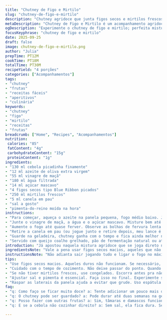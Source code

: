 ```yaml
---
title: "Chutney de Figo e Mirtilo"
slug: "chutney-de-figo-e-mirtilo"
description: "Chutney agridoce que junta figos secos e mirtilos frescos com toque de balsâmico e baunilha. A mistura vai do salgado do alho e cebola ao frutado marcante, cozida até ficar com textura de geleia grossa. Serve como acompanhamento versátil, especialmente com queijos curados e pães rústicos. A receita troca o vinagre balsâmico por vinagre de maçã para um toque mais suave e substitui a baunilha por canela em pau. Lista nutricional equilibrada; ingrediente simples, poucos passos, resultado prático com sabores intensos e casamento inesperado entre figo e mirtilo."
metaDescription: "Chutney de Figo e Mirtilo é um acompanhamento agridoce fácil; combina frutas e especiarias para enriquecer queijos e pães."
ogDescription: "Experimente o chutney de figo e mirtilo; perfeita mistura agridoce para acompanhar pães e queijos curados."
focusKeyphrase: "chutney de figo e mirtilo"
date: 2025-09-25
draft: false
image: chutney-de-figo-e-mirtilo.png
author: "Julia"
prepTime: PT12M
cookTime: PT18M
totalTime: PT30M
recipeYield: "4 porções"
categories: ["Acompanhamentos"]
tags:
- "chutney"
- "frutas"
- "receitas fáceis"
- "aperitivos"
- "culinária"
keywords:
- "chutney"
- "figo"
- "mirtilo"
- "receitas"
- "frutas"
breadcrumb: ["Home", "Recipes", "Acompanhamentos"]
nutrition: 
 calories: "85"
 fatContent: "4g"
 carbohydrateContent: "15g"
 proteinContent: "1g"
ingredients:
- "130 ml cebola picadinha finamente"
- "12 ml azeite de oliva extra virgem"
- "55 ml vinagre de maçã"
- "180 ml água filtrada"
- "14 ml açúcar mascavo"
- "4 figos secos tipo Blue Ribbon picados"
- "250 ml mirtilos frescos"
- "5 ml canela em pau"
- "sal a gosto"
- "pimenta-do-reino moída na hora"
instructions:
- "Para começar, aqueça o azeite na panela pequena, fogo médio baixo. Jogue a cebola picada, mexa pra não queimar; quer só começar a ficar translúcida, aquele suspiro no ar que avisa que está amolecendo. Hora de temperar com sal e pimenta na justa medida, o sal realça, a pimenta levanta o aroma;"
- "Junte o vinagre de maçã, a água e o açúcar mascavo. Misture bem até dissolver, sentir o cheiro do açucar queimando levemente já dá sinal de que vai rolar química boa. Agora entram o figo seco picado e os mirtilos; mexa com cuidado pra não amassar tudo, mas permita que as frutas começarem a soltar o suco."
- "Aumente o fogo até quase ferver. Observe as bolhas de fervura lenta e constante. Reduza e deixe cozinhar - isso não é receita de cronômetro, mas sim olhar: quando estiver espesso, tipo uma calda quase grudenta no cobre da colher, com um brilho meio translúcido, está pronto; deve levar mais ou menos de 15 a 20 minutos. Não descuide, fique mexendo do centro para as laterais para não queimar. Se secar demais, pingue um dedo de água e mexa."
- "Retire a canela em pau (ou jogue junto e retire depois, meu lance é tirar pra evitar amargor). Provocar o sabor: ajusta o sal e a pimenta se precisar. Desligue e deixe esfriar um pouco antes de passar para o vidro."
- "Guarde na geladeira, chutney ganha com o tempo e fica ainda melhor no dia seguinte. Nada de sair colocando direto no pão quente, resista – o momento é a textura e o sabor direito, não quente demais."
- "Servido com queijo coalho grelhado, pão de fermentação natural ou até mesmo sobre carne de panela ou churrasco. Se você não tiver figo, vai bem uma mistura de tâmaras e damascos secos. Mirtilo pode ser congelado mesmo, basta descongelar e tirar excesso de líquido antes."
introduction: "Já apostou naquela mistura agridoce que se joga direto nos sentidos? O chutney de figo com mirtilo pula do trivial pela combinação inesperada: a doçura profunda do figo seco com o frescor ácido do mirtilo fecha uma curva que poucos esperam. Na minha experiência, o segredo não é só a escolha das frutas, mas o equilíbrio no tempo de cozimento e a pitada sutil da canela que arrisca o perfume sem assustar. Já viajei com vinagre de vinho e dê outra cor, mas o vinagre de maçã entrega uma suavidade a mais, especialmente para quem quer o docinho menos ácido. O trânsito da cebola sofrendo na panela dá aquele começo de aroma que só parece simples. Experimente variar, mas não pule as pequenas observações – a textura certa é uma geleia rústica que não escorre, não fica seca demais e nem embolota na hora de engarrafar. Banco essa mistura num fim de tarde, acompanhado da seleção de queijos ou mesmo num pão tostadinho com manteiga."
ingredientsNote: "Vale a pena usar figos secos macios, aqueles que não parecem pedra na boca. Caso o figo seja mais duro, deixe de molho numa água morna antes para hidratar, mas sem deixar virar gosma. Azedume delicado do vinagre de maçã casa bem para manter os sabores sem agressividade; se usar balsâmico, o resultado fica mais pesado, até mais escuro e adocicado – o que pode ser uma boa também, depende do que combina no seu cardápio. A canela em pau é o meu toque especial e substituo a baunilha da receita original porque o perfil de sabor fica mais brasileiro, mais aconchegante de inverno, menos perfumado. O açúcar mascavo dá um caramelo suave, não vá trocar por refinado, senão perde parte desse sabor tostado. Mirtilos frescos, se não rolar, congelado serve, mas escorra e seque um pouco pra não desandar a textura. Para quem não tem azeite de oliva, óleo de girassol é válido, só vigie o sabor neutro para não mascarar os outros ingredientes."
instructionsNote: "Não adianta sair jogando tudo e ligar o fogo no máximo – a cebola precisa do seu tempo, a paciência do cozinheiro, pra doçura natural criar a base. Salgar cedo ajuda a acelerar o amolecimento; sem ele, fica duro e nem compensa. Depois do ácido e da água entrar, tudo vira um jogo de olhar e mexer: a textura certa para o chutney é quando não escorre fácil – quase que forma uma película no fundo da colher quando você levanta. Se passar do ponto, vira um doce grudado, perde frescor e fica enjoativo. Lembre de mexer nas bordas para não queimar, usar uma espátula de silicone ajuda a raspar tudo. Extraído o aroma da canela antes de guardar, a mistura fica limpa, só com calor humano e sabor. Guardar em vidro esterilizado prolonga a vida do chutney, e refrigerado pode durar até duas semanas, se não sumir antes. Pro truque de emergência, se faltar líquido, pingue água morna e mexa, melhor que recomeçar tudo. Eu já queimei os provisórios mais de uma vez – não repita esse erro; ficar por perto e entender a química da panela é fundamental."
tips:
- "Use figos secos macios. Aqueles duros não funcionam. Se necessário, hidratar em água morna antes. Não deixe muito tempo, só até ficarem mais maleáveis. Azedume do vinagre de maçã é ideal."
- "Cuidado com o tempo de cozimento. Não deixe passar do ponto. Quando estiver espesso, quase grudando na colher, está bom. Varia conforme o fogo; fique atento a bolhas constantes. Observe tudo."
- "Se não tiver mirtilos frescos, use congelados. Escorra antes pra não desandar a textura. E nada de pânico se acabar a água na panela, é só pingar um pouco e seguir mexendo."
- "Ajustar sal e pimenta é essencial. Faça isso no final. Experimente sempre, cada fruta tem seu sabor diverso. E o toque de canela é o meu favorito, não queime."
- "Raspar as laterais da panela ajuda a evitar que grude. Uso espátula de silicone. O fundo da panela precisa ser limpo, queimado estraga a mistura. Fique próximo, mexa sempre."
faq:
- "q: Como faço se ficar muito doce? a: Tente adicionar um pouco mais de sal ou mais vinagre. Assim equilibra tudo. Experimente aos poucos. A mistura é delicada."
- "q: O chutney pode ser guardado? a: Pode durar até duas semanas na geladeira. Use vidro esterilizado. Se não tiver, faça o máximo que puder. Não coloque já no pão quente, espere esfriar."
- "q: Posso fazer com outras frutas? a: Sim, tâmaras e damascos funcionam bem. E o que é essencial, ajuste bem os temperos. Sempre. Já fiz e funcionou."
- "q: E se a cebola não cozinhar direito? a: Sem sal, ela fica dura. Se precisar, aumente o fogo com paciência. Não apressar. Tente ir mexendo mais o tempo inteiro, assim amolece."

---
```

